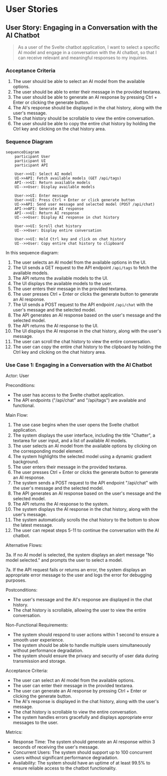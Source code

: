 # User Stories

## User Story: Engaging in a Conversation with the AI Chatbot

> As a user of the Svelte chatbot application, I want to select a specific AI model and engage in a conversation with the AI chatbot,
so that I can receive relevant and meaningful responses to my inquiries.

### Acceptance Criteria

1. The user should be able to select an AI model from the available options.
2. The user should be able to enter their message in the provided textarea.
3. The user should be able to generate an AI response by pressing Ctrl + Enter or clicking the generate button.
4. The AI's response should be displayed in the chat history, along with the user's message.
5. The chat history should be scrollable to view the entire conversation.
6. The user should be able to copy the entire chat history by holding the Ctrl key and clicking on the chat history area.

### Sequence Diagram

```mermaid
sequenceDiagram
    participant User
    participant UI
    participant API

    User->>UI: Select AI model
    UI->>API: Fetch available models (GET /api/tags)
    API-->>UI: Return available models
    UI-->>User: Display available models

    User->>UI: Enter message
    User->>UI: Press Ctrl + Enter or click generate button
    UI->>API: Send user message and selected model (POST /api/chat)
    API->>API: Generate AI response
    API-->>UI: Return AI response
    UI-->>User: Display AI response in chat history

    User->>UI: Scroll chat history
    UI-->>User: Display entire conversation

    User->>UI: Hold Ctrl key and click on chat history
    UI-->>User: Copy entire chat history to clipboard
```

In this sequence diagram:

1. The user selects an AI model from the available options in the UI.
2. The UI sends a GET request to the API endpoint `/api/tags` to fetch the available models.
3. The API returns the available models to the UI.
4. The UI displays the available models to the user.
5. The user enters their message in the provided textarea.
6. The user presses Ctrl + Enter or clicks the generate button to generate an AI response.
7. The UI sends a POST request to the API endpoint `/api/chat` with the user's message and the selected model.
8. The API generates an AI response based on the user's message and the selected model.
9. The API returns the AI response to the UI.
10. The UI displays the AI response in the chat history, along with the user's message.
11. The user can scroll the chat history to view the entire conversation.
12. The user can copy the entire chat history to the clipboard by holding the Ctrl key and clicking on the chat history area.

### Use Case 1: Engaging in a Conversation with the AI Chatbot

Actor: User

Preconditions:

  - The user has access to the Svelte chatbot application.
  - The API endpoints ("/api/chat" and "/api/tags") are available and functional.

Main Flow:

  1. The use case begins when the user opens the Svelte chatbot application.
  2. The system displays the user interface, including the title "Chatter", a textarea for user input, and a list of available AI models.
  3. The user selects an AI model from the available options by clicking on the corresponding model element.
  4. The system highlights the selected model using a dynamic gradient background.
  5. The user enters their message in the provided textarea.
  6. The user presses Ctrl + Enter or clicks the generate button to generate an AI response.
  7. The system sends a POST request to the API endpoint "/api/chat" with the user's message and the selected model.
  8. The API generates an AI response based on the user's message and the selected model.
  9. The API returns the AI response to the system.
  10. The system displays the AI response in the chat history, along with the user's message.
  11. The system automatically scrolls the chat history to the bottom to show the latest message.
  12. The user can repeat steps 5-11 to continue the conversation with the AI chatbot.

Alternative Flows:

  3a. If no AI model is selected, the system displays an alert message "No model selected." and prompts the user to select a model.
  
  7a. If the API request fails or returns an error, the system displays an appropriate error message to the user and logs the error for debugging purposes.

Postconditions:

  - The user's message and the AI's response are displayed in the chat history.
  - The chat history is scrollable, allowing the user to view the entire conversation.

Non-Functional Requirements:

  - The system should respond to user actions within 1 second to ensure a smooth user experience.
  - The system should be able to handle multiple users simultaneously without performance degradation.
  - The system should ensure the privacy and security of user data during transmission and storage.

Acceptance Criteria:

  - The user can select an AI model from the available options.
  - The user can enter their message in the provided textarea.
  - The user can generate an AI response by pressing Ctrl + Enter or clicking the generate button.
  - The AI's response is displayed in the chat history, along with the user's message.
  - The chat history is scrollable to view the entire conversation.
  - The system handles errors gracefully and displays appropriate error messages to the user.

Metrics:

  - Response Time: The system should generate an AI response within 3 seconds of receiving the user's message.
  - Concurrent Users: The system should support up to 100 concurrent users without significant performance degradation.
  - Availability: The system should have an uptime of at least 99.5% to ensure reliable access to the chatbot functionality.
